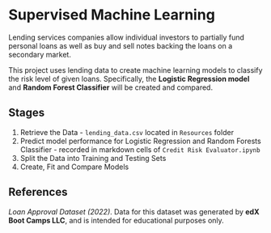 # Supervised Machine Learning

Lending services companies allow individual investors to partially fund personal loans as well as buy and sell notes backing the loans on a secondary market.

This project uses lending data to create machine learning models to classify the risk level of given loans. Specifically, the **Logistic Regression model** and **Random Forest Classifier** will be created and compared.

## Stages
1. Retrieve the Data - `lending_data.csv` located in `Resources` folder
2. Predict model performance for Logistic Regression and Random Forests Classifier - recorded in markdown cells of `Credit Risk Evaluator.ipynb`
3. Split the Data into Training and Testing Sets
4. Create, Fit and Compare Models

## References
*Loan Approval Dataset (2022)*. Data for this dataset was generated by **edX Boot Camps LLC**, and is intended for educational purposes only.
